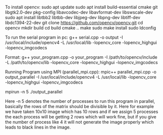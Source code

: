 To install opencv:
sudo apt update
sudo apt install build-essential cmake git libgtk2.0-dev pkg-config libavcodec-dev libavformat-dev libswscale-dev
sudo apt install libtbb2 libtbb-dev libjpeg-dev libpng-dev libtiff-dev libdc1394-22-dev
git clone https://github.com/opencv/opencv.git
cd opencv
mkdir build
cd build
cmake ..
make
sudo make install
sudo ldconfig


To run the serial program in pc:
g++ serial.cpp -o output -I /usr/local/include/opencv4 -L /usr/local/lib -lopencv_core -lopencv_highgui -lopencv_imgcodecs

Format: g++ your_program.cpp -o your_program -I /path/to/opencv/include -L /path/to/opencv/lib -lopencv_core -lopencv_highgui -lopencv_imgcodecs

Running Program using MPI (parallel_mpi.cpp):
mpic++ parallel_mpi.cpp -o output_parallel -I /usr/local/include/opencv4 -L /usr/local/lib -lopencv_core -lopencv_highgui -lopencv_imgcodecs

mpirun -n 5 ./output_parallel

Here -n 5 denotes the number of processes to run this program in parallel, basically the rows of the matrix should be divisible by it. Here for example we have taken 10x10 image which has 10 rows and if we assign 5 processes the each process will be getting 2 rows which will work fine, but if you give the number of process like 4 it will not generate the image properly which leads to black lines in the image.